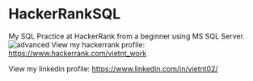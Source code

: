 # HackerRankSQL
My SQL Practice at HackerRank from a beginner using MS SQL Server.
![advanced](https://user-images.githubusercontent.com/127472325/230046212-8dcdf794-8227-4a50-b0ba-da99986b5220.png)
View my hackerrank profile: https://www.hackerrank.com/vietnt_work

View my linkedin profile: https://www.linkedin.com/in/vietnt02/

